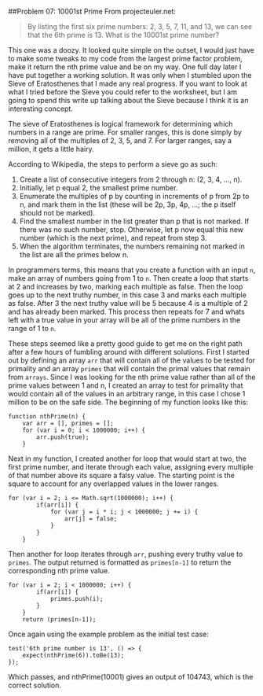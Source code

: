 ##Problem 07: 10001st Prime
From projecteuler.net:
>By listing the first six prime numbers: 2, 3, 5, 7, 11, and 13, we can see that the 6th prime is 13. What is the 10001st prime number?

This one was a doozy. It looked quite simple on the outset, I would just have to make some tweaks to my code from the largest prime factor problem, make it return the nth prime value and be on my way. One full day later I have put together a working solution. It was only when I stumbled upon the Sieve of Eratosthenes that I made any real progress. If you want to look at what I tried before the Sieve you could refer to the worksheet, but I am going to spend this write up talking about the Sieve because I think it is an interesting concept. 

The sieve of Eratosthenes is logical framework for determining which numbers in a range are prime. For smaller ranges, this is done simply by removing all of the multiples of 2, 3, 5, and 7. For larger ranges, say a million, it gets a little hairy. 

According to Wikipedia, the steps to perform a sieve go as such: 
1. Create a list of consecutive integers from 2 through n: (2, 3, 4, ..., n).
2. Initially, let p equal 2, the smallest prime number.
3. Enumerate the multiples of p by counting in increments of p from 2p to n, and mark them in the list (these will be 2p, 3p, 4p, ...; the p itself should not be marked).
4. Find the smallest number in the list greater than p that is not marked. If there was no such number, stop. Otherwise, let p now equal this new number (which is the next prime), and repeat from step 3.
5. When the algorithm terminates, the numbers remaining not marked in the list are all the primes below n.

In programmers terms, this means that you create a function with an input `n`, make an array of numbers going from 1 to `n`. Then create a loop that starts at 2 and increases by two, marking each multiple as false. Then the loop goes up to the next truthy number, in this case 3 and marks each multiple as false. After 3 the next truthy value will be 5 because 4 is a multiple of 2 and has already been marked. This process then repeats for 7 and whats left with a true value in your array will be all of the prime numbers in the range of 1 to `n`.

These steps seemed like a pretty good guide to get me on the right path after a few hours of fumbling around with different solutions. First I started out by defining an array `arr` that will contain all of the values to be tested for primality and an array `primes` that will contain the primal values that remain from `arrays`. Since I was looking for the nth prime value rather than all of the prime values between 1 and n, I created an array to test for primality that would contain all of the values in an arbitrary range, in this case I chose 1 million to be on the safe side. The beginning of my function looks like this: 
```
function nthPrime(n) {
    var arr = [], primes = [];
    for (var i = 0; i < 1000000; i++) {
        arr.push(true);
    }
```
Next in my function, I created another for loop that would start at two, the first prime number, and iterate through each value, assigning every multiple of that number above its square a falsy value. The starting point is the square to account for any overlapped values in the lower ranges.
```
for (var i = 2; i <= Math.sqrt(1000000); i++) {
        if(arr[i]) {
            for (var j = i * i; j < 1000000; j += i) {
                arr[j] = false;
            }
        }
    }
```
Then another for loop iterates through `arr`, pushing every truthy value to `primes`. The output returned is formatted as `primes[n-1]` to return the corresponding nth prime value. 
```
for (var i = 2; i < 1000000; i++) {
        if(arr[i]) {
            primes.push(i);
        }
    }
    return (primes[n-1]);
```
Once again using the example problem as the initial test case: 
```
test('6th prime number is 13', () => { 
    expect(nthPrime(6)).toBe(13); 
});  
```
Which passes, and nthPrime(10001) gives an output of 104743, which is the correct solution. 